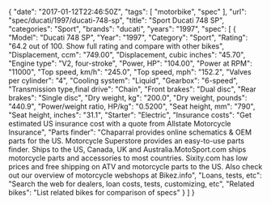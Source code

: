 {
    "date": "2017-01-12T22:46:50Z",
    "tags": [
        "motorbike",
        "spec"
    ],
    "url": "spec\/ducati\/1997\/ducati-748-sp",
    "title": "Sport Ducati 748 SP",
    "categories": "Sport",
    "brands": "ducati",
    "years": "1997",
    "spec": [
        {
            "Model": "Ducati 748 SP",
            "Year": "1997",
            "Category": "Sport",
            "Rating": "64.2 out of 100. Show full rating and compare with other bikes",
            "Displacement, ccm": "749.00",
            "Displacement, cubic inches": "45.70",
            "Engine type": "V2, four-stroke",
            "Power, HP": "104.00",
            "Power at RPM": "11000",
            "Top speed, km\/h": "245.0",
            "Top speed, mph": "152.2",
            "Valves per cylinder": "4",
            "Cooling system": "Liquid",
            "Gearbox": "6-speed",
            "Transmission type,final drive": "Chain",
            "Front brakes": "Dual disc",
            "Rear brakes": "Single disc",
            "Dry weight, kg": "200.0",
            "Dry weight, pounds": "440.9",
            "Power\/weight ratio, HP\/kg": "0.5200",
            "Seat height, mm": "790",
            "Seat height, inches": "31.1",
            "Starter": "Electric",
            "Insurance costs": "Get estimated US insurance cost with a quote from Allstate Motorcycle Insurance",
            "Parts finder": "Chaparral provides online schematics & OEM parts for the US.   Motorcycle Superstore provides an easy-to-use parts finder. Ships to the US, Canada, UK and Australia.MotoSport.com ships motorcycle parts and accessories to most countries.    Sixity.com has low prices and free shipping on ATV and motorcycle parts to the US. Also check out our overview of motorcycle webshops at Bikez.info",
            "Loans, tests, etc": "Search the web for dealers, loan costs, tests, customizing, etc",
            "Related bikes": "List related bikes for comparison of specs"
        }
    ]
}